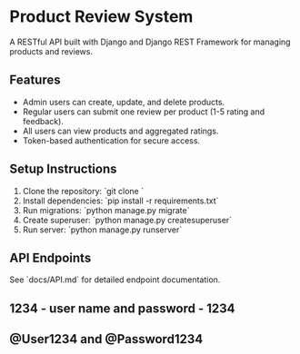 # Product Review System

A RESTful API built with Django and Django REST Framework for managing products and reviews.

## Features
- Admin users can create, update, and delete products.
- Regular users can submit one review per product (1-5 rating and feedback).
- All users can view products and aggregated ratings.
- Token-based authentication for secure access.

## Setup Instructions
1. Clone the repository: \`git clone <your-repo-url>\`
2. Install dependencies: \`pip install -r requirements.txt\`
3. Run migrations: \`python manage.py migrate\`
4. Create superuser: \`python manage.py createsuperuser\`
5. Run server: \`python manage.py runserver\`

## API Endpoints
See \`docs/API.md\` for detailed endpoint documentation.

## 1234 - user name and password - 1234
## @User1234 and @Password1234